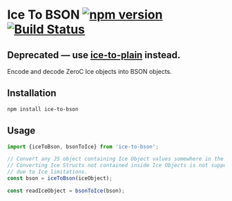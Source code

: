 # Ice To BSON [![npm version][npm-image]][npm-url] [![Build Status][travis-image]][travis-url]

## Deprecated — use [ice-to-plain](https://github.com/aikoven/ice-to-plain) instead.

Encode and decode ZeroC Ice objects into BSON objects.

## Installation

```bash
npm install ice-to-bson
```

## Usage

```js
import {iceToBson, bsonToIce} from 'ice-to-bson';

// Convert any JS object containing Ice Object values somewhere in the tree.
// Converting Ice Structs not contained inside Ice Objects is not supported
// due to Ice limitations.
const bson = iceToBson(iceObject);

const readIceObject = bsonToIce(bson);
```

[npm-image]: https://badge.fury.io/js/ice-to-bson.svg
[npm-url]: https://badge.fury.io/js/ice-to-bson
[travis-image]: https://travis-ci.org/aikoven/ice-to-bson.svg?branch=master
[travis-url]: https://travis-ci.org/aikoven/ice-to-bson
